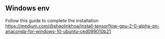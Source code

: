 ## Windows env
Follow this guide to complete the installation https://medium.com/@shaolinkhoa/install-tensorflow-gpu-2-0-alpha-on-anaconda-for-windows-10-ubuntu-ced099010b21